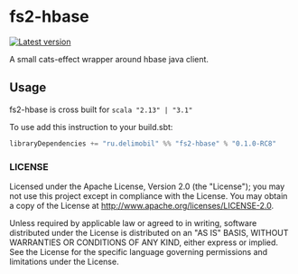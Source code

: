fs2-hbase
=============

[![Latest version](https://img.shields.io/badge/fs2--hbase-0.1.0--RC8-orange)](https://github.com/delimobil/fs2-hbase)

A small cats-effect wrapper around hbase java client.

## Usage

fs2-hbase is cross built for `scala "2.13" | "3.1"`

To use add this instruction to your build.sbt:
```sbt
libraryDependencies += "ru.delimobil" %% "fs2-hbase" % "0.1.0-RC8"
```


### LICENSE ###
Licensed under the Apache License, Version 2.0 (the "License"); you may not use this project except in compliance with the License. You may obtain a copy of the License at http://www.apache.org/licenses/LICENSE-2.0.

Unless required by applicable law or agreed to in writing, software distributed under the License is distributed on an "AS IS" BASIS, WITHOUT WARRANTIES OR CONDITIONS OF ANY KIND, either express or implied. See the License for the specific language governing permissions and limitations under the License.
